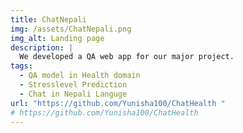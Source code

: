 ```yaml
---
title: ChatNepali
img: /assets/ChatNepali.png
img_alt: Landing page 
description: |
  We developed a QA web app for our major project.
tags:
  - QA model in Health domain
  - Stresslevel Prediction
  - Chat in Nepali Languge
url: "https://github.com/Yunisha100/ChatHealth " 
# https://github.com/Yunisha100/ChatHealth 
---
```



